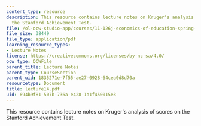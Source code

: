 ```yaml
---
content_type: resource
description: This resource contains lecture notes on Kruger's analysis of scores on
  the Stanford Achievement Test.
file: /ol-ocw-studio-app/courses/11-126j-economics-of-education-spring-2007/694b9f81507b736ae4281a1f450015e3_lecture14.pdf
file_size: 38449
file_type: application/pdf
learning_resource_types:
- Lecture Notes
license: https://creativecommons.org/licenses/by-nc-sa/4.0/
ocw_type: OCWFile
parent_title: Lecture Notes
parent_type: CourseSection
parent_uid: 1835271e-7f55-ae27-0928-64cea0d8d70a
resourcetype: Document
title: lecture14.pdf
uid: 694b9f81-507b-736a-e428-1a1f450015e3
---
```

This resource contains lecture notes on Kruger's analysis of scores on the Stanford Achievement Test.